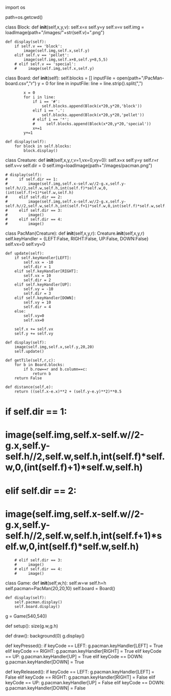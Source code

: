 import os

path=os.getcwd()

class Block:
    def __init__(self,x,y,v):
        self.x=x
        self.y=y
        self.v=v
        self.img = loadImage(path+"/images/"+str(self.v)+".png")
        
    def display(self):
        if self.v == 'block':
            image(self.img,self.x,self.y)
        elif self.v == 'pellet':
            image(self.img,self.x+8,self.y+8,5,5)
        # elif self.v == 'special':
        #     image(self.img,self.x,self.y)

class Board:
    def __init__(self):
        self.blocks = []
        inputFile = open(path+"/PacMan-board.csv","r")
        y = 0
        for line in inputFile:
            line = line.strip().split(",")
            
            x = 0
            for i in line:
                if i == '#':
                    self.blocks.append(Block(x*20,y*20,'block'))
                elif i == '.':
                    self.blocks.append(Block(x*20,y*20,'pellet'))
                # elif i == '*':
                #     self.blocks.append(Block(x*20,y*20,'special'))
                x+=1
            y+=1
            
    def display(self):
        for block in self.blocks:
            block.display()
        

class Creature:
    def __init__(self,x,y,r,v=1,vx=0,vy=0):
        self.x=x
        self.y=y
        self.r=r
        self.v=v
        self.dir = 0
        self.img=loadImage(path+"/images/pacman.png")
    
    # display(self):
    #     if self.dir == 1:
    #         image(self.img,self.x-self.w//2-g.x,self.y-self.h//2,self.w,self.h,int(self.f)*self.w,0,(int(self.f)+1)*self.w,self.h)
    #     elif self.dir == 2:
    #         image(self.img,self.x-self.w//2-g.x,self.y-self.h//2,self.w,self.h,int(self.f+1)*self.w,0,int(self.f)*self.w,self.h)
    #     elif self.dir == 3:
    #         image()
    #     elif self.dir == 4:
    #         image()
     
        
class PacMan(Creature):
    def __init__(self,x,y,r):
        Creature.__init__(self,x,y,r)
        self.keyHandler = {LEFT:False, RIGHT:False, UP:False, DOWN:False}
        self.vx=0
        self.vy=0
        
    def update(self):
        if self.keyHandler[LEFT]:
            self.vx = -10
            self.dir = 1
        elif self.keyHandler[RIGHT]:
            self.vx = 10
            self.dir = 2
        elif self.keyHandler[UP]:
            self.vy = -10
            self.dir = 3
        elif self.keyHandler[DOWN]:
            self.vy = 10
            self.dir = 4
        else:
            self.vy=0
            self.vx=0
        
        self.x += self.vx
        self.y += self.vy

    def display(self):
        image(self.img,self.x,self.y,20,20)
        self.update()
        
    def getTile(self,r,c):
        for b in Board.blocks:
            if b.row==r and b.column==c:
                return b
        return False
    
    def distance(self,e):
        return ((self.x-e.x)**2 + (self.y-e.y)**2)**0.5
    
#        if self.dir == 1:
#            image(self.img,self.x-self.w//2-g.x,self.y-self.h//2,self.w,self.h,int(self.f)*self.w,0,(int(self.f)+1)*self.w,self.h)
#        elif self.dir == 2:
#            image(self.img,self.x-self.w//2-g.x,self.y-self.h//2,self.w,self.h,int(self.f+1)*self.w,0,int(self.f)*self.w,self.h)
        # elif self.dir == 3:
        #     image()
        # elif self.dir == 4:
        #     image()


        
class Game:
    def __init__(self,w,h):
        self.w=w
        self.h=h
        self.pacman=PacMan(20,20,10)
        self.board = Board()
        
    def display(self):
        self.pacman.display()
        self.board.display()
        
        

g = Game(540,540)

def setup():
    size(g.w,g.h)
    
def draw():
    background(0)
    g.display()


def keyPressed():
    if keyCode == LEFT:
        g.pacman.keyHandler[LEFT] = True
    elif keyCode == RIGHT:
        g.pacman.keyHandler[RIGHT] = True
    elif keyCode == UP:
        g.pacman.keyHandler[UP] = True
    elif keyCode == DOWN:
        g.pacman.keyHandler[DOWN] = True
        
def keyReleased():
    if keyCode == LEFT:
        g.pacman.keyHandler[LEFT] = False
    elif keyCode == RIGHT:
        g.pacman.keyHandler[RIGHT] = False
    elif keyCode == UP:
        g.pacman.keyHandler[UP] = False
    elif keyCode == DOWN:
        g.pacman.keyHandler[DOWN] = False

